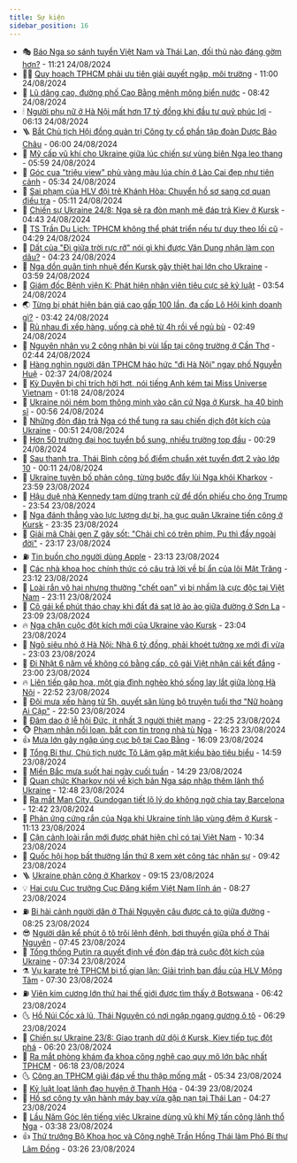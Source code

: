 ```yaml
---
title: Sự kiện
sidebar_position: 16
---
```


<!-- dantri-su-kien:START -->
- 🎭 [Báo Nga so sánh tuyển Việt Nam và Thái Lan, đối thủ nào đáng gờm hơn?](https://dantri.com.vn/the-thao/bao-nga-so-sanh-tuyen-viet-nam-va-thai-lan-doi-thu-nao-dang-gom-hon-20240824181054821.htm) - 11:21 24/08/2024
- 👨‍🏫 [Quy hoạch TPHCM phải ưu tiên giải quyết ngập, môi trường](https://dantri.com.vn/xa-hoi/quy-hoach-tphcm-phai-uu-tien-giai-quyet-ngap-moi-truong-20240824155053917.htm) - 11:00 24/08/2024
- 🌮 [Lũ dâng cao, đường phố Cao Bằng mênh mông biển nước](https://dantri.com.vn/xa-hoi/lu-dang-cao-duong-pho-cao-bang-menh-mong-bien-nuoc-20240824143743728.htm) - 08:42 24/08/2024
- 🕯 [Người phụ nữ ở Hà Nội mất hơn 17 tỷ đồng khi đầu tư quỹ phúc lợi](https://dantri.com.vn/phap-luat/nguoi-phu-nu-o-ha-noi-mat-hon-17-ty-dong-khi-dau-tu-quy-phuc-loi-20240824130720581.htm) - 06:13 24/08/2024
- 🪜 [Bắt Chủ tịch Hội đồng quản trị Công ty cổ phần tập đoàn Dược Bảo Châu](https://dantri.com.vn/phap-luat/bat-chu-tich-hoi-dong-quan-tri-cong-ty-co-phan-tap-doan-duoc-bao-chau-20240824124010650.htm) - 06:00 24/08/2024
- 🐘 [Mỹ cấp vũ khí cho Ukraine giữa lúc chiến sự vùng biên Nga leo thang](https://dantri.com.vn/the-gioi/my-cap-vu-khi-cho-ukraine-giua-luc-chien-su-vung-bien-nga-leo-thang-20240824084028563.htm) - 05:59 24/08/2024
- 🤔 [Góc cua &quot;triệu view&quot; phủ vàng màu lúa chín ở Lào Cai đẹp như tiên cảnh](https://dantri.com.vn/du-lich/goc-cua-trieu-view-phu-vang-mau-lua-chin-o-lao-cai-dep-nhu-tien-canh-20240823224315488.htm) - 05:34 24/08/2024
- 🧠 [Sai phạm của HLV đội trẻ Khánh Hòa: Chuyển hồ sơ sang cơ quan điều tra](https://dantri.com.vn/the-thao/sai-pham-cua-hlv-doi-tre-khanh-hoa-chuyen-ho-so-sang-co-quan-dieu-tra-20240824120753654.htm) - 05:11 24/08/2024
- 📝 [Chiến sự Ukraine 24/8: Nga sẽ ra đòn mạnh mẽ đáp trả Kiev ở Kursk](https://dantri.com.vn/the-gioi/chien-su-ukraine-248-nga-se-ra-don-manh-me-dap-tra-kiev-o-kursk-20240824112534391.htm) - 04:43 24/08/2024
- 🦏 [TS Trần Du Lịch: TPHCM không thể phát triển nếu tư duy theo lối cũ](https://dantri.com.vn/xa-hoi/ts-tran-du-lich-tphcm-khong-the-phat-trien-neu-tu-duy-theo-loi-cu-20240824101051692.htm) - 04:29 24/08/2024
- 🥰 [Dất của &quot;Đi giữa trời rực rỡ&quot; nói gì khi được Vân Dung nhận làm con dâu?](https://dantri.com.vn/giai-tri/dat-cua-di-giua-troi-ruc-ro-noi-gi-khi-duoc-van-dung-nhan-lam-con-dau-20240824015832316.htm) - 04:23 24/08/2024
- 🤗 [Nga dồn quân tinh nhuệ đến Kursk gây thiệt hại lớn cho Ukraine](https://dantri.com.vn/the-gioi/nga-don-quan-tinh-nhue-den-kursk-gay-thiet-hai-lon-cho-ukraine-20240824103015794.htm) - 03:59 24/08/2024
- 🌈 [Giám đốc Bệnh viện K: Phát hiện nhân viên tiêu cực sẽ kỷ luật](https://dantri.com.vn/suc-khoe/giam-doc-benh-vien-k-phat-hien-nhan-vien-tieu-cuc-se-ky-luat-20240824105349125.htm) - 03:54 24/08/2024
- 🌏 [Từng bị phát hiện bán giá cao gấp 100 lần, đa cấp Lô Hội kinh doanh gì?](https://dantri.com.vn/kinh-doanh/tung-bi-phat-hien-ban-gia-cao-gap-100-lan-da-cap-lo-hoi-kinh-doanh-gi-20240824101839225.htm) - 03:42 24/08/2024
- 💄 [Rủ nhau đi xếp hàng, uống cà phê từ 4h rồi về ngủ bù](https://dantri.com.vn/du-lich/ru-nhau-di-xep-hang-uong-ca-phe-tu-4h-roi-ve-ngu-bu-20240824082421491.htm) - 02:49 24/08/2024
- 👺 [Nguyên nhân vụ 2 công nhân bị vùi lấp tại công trường ở Cần Thơ](https://dantri.com.vn/xa-hoi/nguyen-nhan-vu-2-cong-nhan-bi-vui-lap-tai-cong-truong-o-can-tho-20240824092359829.htm) - 02:44 24/08/2024
- 👹 [Hàng nghìn người dân TPHCM háo hức &quot;đi Hà Nội&quot; ngay phố Nguyễn Huệ](https://dantri.com.vn/van-hoa/hang-nghin-nguoi-dan-tphcm-hao-huc-di-ha-noi-ngay-pho-nguyen-hue-20240823232109505.htm) - 02:37 24/08/2024
- 🌊 [Kỳ Duyên bị chỉ trích hời hợt, nói tiếng Anh kém tại Miss Universe Vietnam](https://dantri.com.vn/giai-tri/ky-duyen-bi-chi-trich-hoi-hot-noi-tieng-anh-kem-tai-miss-universe-vietnam-20240823211738347.htm) - 01:18 24/08/2024
- 🤠 [Ukraine nói ném bom thông minh vào căn cứ Nga ở Kursk, hạ 40 binh sĩ](https://dantri.com.vn/the-gioi/ukraine-noi-nem-bom-thong-minh-vao-can-cu-nga-o-kursk-ha-40-binh-si-20240824070858752.htm) - 00:56 24/08/2024
- 🎊 [Những đòn đáp trả Nga có thể tung ra sau chiến dịch đột kích của Ukraine](https://dantri.com.vn/the-gioi/nhung-don-dap-tra-nga-co-the-tung-ra-sau-chien-dich-dot-kich-cua-ukraine-20240823080210792.htm) - 00:51 24/08/2024
- 🐘 [Hơn 50 trường đại học tuyển bổ sung, nhiều trường top đầu](https://dantri.com.vn/giao-duc/hon-50-truong-dai-hoc-tuyen-bo-sung-nhieu-truong-top-dau-20240824072055259.htm) - 00:29 24/08/2024
- 💂 [Sau thanh tra, Thái Bình công bố điểm chuẩn xét tuyển đợt 2 vào lớp 10](https://dantri.com.vn/giao-duc/sau-thanh-tra-thai-binh-cong-bo-diem-chuan-xet-tuyen-dot-2-vao-lop-10-20240823233617363.htm) - 00:11 24/08/2024
- 👹 [Ukraine tuyên bố phản công, từng bước đẩy lùi Nga khỏi Kharkov](https://dantri.com.vn/the-gioi/ukraine-tuyen-bo-phan-cong-tung-buoc-day-lui-nga-khoi-kharkov-20240824063545681.htm) - 23:59 23/08/2024
- 🦒 [Hậu duệ nhà Kennedy tạm dừng tranh cử để dồn phiếu cho ông Trump](https://dantri.com.vn/the-gioi/hau-due-nha-kennedy-tam-dung-tranh-cu-de-don-phieu-cho-ong-trump-20240824064958216.htm) - 23:54 23/08/2024
- 🗽 [Nga đánh thẳng vào lực lượng dự bị, hạ gục quân Ukraine tiến công ở Kursk](https://dantri.com.vn/the-gioi/nga-danh-thang-vao-luc-luong-du-bi-ha-guc-quan-ukraine-tien-cong-o-kursk-20240824062747460.htm) - 23:35 23/08/2024
- 💄 [Giải mã Chải gen Z gây sốt: &quot;Chải chỉ có trên phim, Pu thì đầy ngoài đời&quot;](https://dantri.com.vn/giai-tri/giai-ma-chai-gen-z-gay-sot-chai-chi-co-tren-phim-pu-thi-day-ngoai-doi-20240824020257012.htm) - 23:17 23/08/2024
- ⛽️ [Tin buồn cho người dùng Apple](https://dantri.com.vn/suc-manh-so/tin-buon-cho-nguoi-dung-apple-20240822232017943.htm) - 23:13 23/08/2024
- 🥷 [Các nhà khoa học chính thức có câu trả lời về bí ẩn của lõi Mặt Trăng](https://dantri.com.vn/khoa-hoc-cong-nghe/cac-nha-khoa-hoc-chinh-thuc-co-cau-tra-loi-ve-bi-an-cua-loi-mat-trang-20240824022100441.htm) - 23:12 23/08/2024
- 🤖 [Loài rắn vô hại nhưng thường &quot;chết oan&quot; vì bị nhầm là cực độc tại Việt Nam](https://dantri.com.vn/khoa-hoc-cong-nghe/loai-ran-vo-hai-nhung-thuong-chet-oan-vi-bi-nham-la-cuc-doc-tai-viet-nam-20240824021104945.htm) - 23:11 23/08/2024
- 🌊 [Cô gái kể phút tháo chạy khi đất đá sạt lở ào ào giữa đường ở Sơn La](https://dantri.com.vn/doi-song/co-gai-ke-phut-thao-chay-khi-dat-da-sat-lo-ao-ao-giua-duong-o-son-la-20240823224247778.htm) - 23:09 23/08/2024
- 🔥 [Nga chặn cuộc đột kích mới của Ukraine vào Kursk](https://dantri.com.vn/the-gioi/nga-chan-cuoc-dot-kich-moi-cua-ukraine-vao-kursk-20240824055920624.htm) - 23:04 23/08/2024
- 🦏 [Ngõ siêu nhỏ ở Hà Nội: Nhà 6 tỷ đồng, phải khoét tường xe mới đi vừa](https://dantri.com.vn/doi-song/ngo-sieu-nho-o-ha-noi-nha-6-ty-dong-phai-khoet-tuong-xe-moi-di-vua-20240823214605693.htm) - 23:03 23/08/2024
- 🐘 [Đi Nhật 6 năm về không có bằng cấp, cô gái Việt nhận cái kết đắng](https://dantri.com.vn/lao-dong-viec-lam/di-nhat-6-nam-ve-khong-co-bang-cap-co-gai-viet-nhan-cai-ket-dang-20240823172400284.htm) - 23:00 23/08/2024
- 🔥 [Liên tiếp gặp họa, một gia đình nghèo khó sống lay lắt giữa lòng Hà Nội](https://dantri.com.vn/tam-long-nhan-ai/lien-tiep-gap-hoa-mot-gia-dinh-ngheo-kho-song-lay-lat-giua-long-ha-noi-20240815173430037.htm) - 22:52 23/08/2024
- 💼 [Đội mưa xếp hàng từ 5h, quyết săn lùng bộ truyện tuổi thơ &quot;Nữ hoàng Ai Cập&quot;](https://dantri.com.vn/giai-tri/doi-mua-xep-hang-tu-5h-quyet-san-lung-bo-truyen-tuoi-tho-nu-hoang-ai-cap-20240823173628711.htm) - 22:50 23/08/2024
- 🚀 [Đâm dao ở lễ hội Đức, ít nhất 3 người thiệt mạng](https://dantri.com.vn/the-gioi/dam-dao-o-le-hoi-duc-it-nhat-3-nguoi-thiet-mang-20240824052556863.htm) - 22:25 23/08/2024
- 🐵 [Phạm nhân nổi loạn, bắt con tin trong nhà tù Nga](https://dantri.com.vn/the-gioi/pham-nhan-noi-loan-bat-con-tin-trong-nha-tu-nga-20240823213353220.htm) - 16:23 23/08/2024
- 👍 [Mưa lớn gây ngập úng cục bộ tại Cao Bằng](https://dantri.com.vn/xa-hoi/mua-lon-gay-ngap-ung-cuc-bo-tai-cao-bang-20240823230241062.htm) - 16:09 23/08/2024
- 🚦 [Tổng Bí thư, Chủ tịch nước Tô Lâm gặp mặt kiều bào tiêu biểu](https://dantri.com.vn/xa-hoi/tong-bi-thu-chu-tich-nuoc-to-lam-gap-mat-kieu-bao-tieu-bieu-20240823215944170.htm) - 14:59 23/08/2024
- 🥸 [Miền Bắc mưa suốt hai ngày cuối tuần](https://dantri.com.vn/xa-hoi/mien-bac-mua-suot-hai-ngay-cuoi-tuan-20240823211906205.htm) - 14:29 23/08/2024
- 🥷 [Quan chức Kharkov nói về kịch bản Nga sáp nhập thêm lãnh thổ Ukraine](https://dantri.com.vn/the-gioi/quan-chuc-kharkov-noi-ve-kich-ban-nga-sap-nhap-them-lanh-tho-ukraine-20240823194601221.htm) - 12:48 23/08/2024
- 🤡 [Ra mắt Man City, Gundogan tiết lộ lý do không ngờ chia tay Barcelona](https://dantri.com.vn/the-thao/ra-mat-man-city-gundogan-tiet-lo-ly-do-khong-ngo-chia-tay-barcelona-20240823194249877.htm) - 12:42 23/08/2024
- 🥳 [Phản ứng cứng rắn của Nga khi Ukraine tính lập vùng đệm ở Kursk](https://dantri.com.vn/the-gioi/phan-ung-cung-ran-cua-nga-khi-ukraine-tinh-lap-vung-dem-o-kursk-20240823175923454.htm) - 11:13 23/08/2024
- 🤩 [Cận cảnh loài rắn mới được phát hiện chỉ có tại Việt Nam](https://dantri.com.vn/khoa-hoc-cong-nghe/can-canh-loai-ran-moi-duoc-phat-hien-chi-co-tai-viet-nam-20240823154139313.htm) - 10:34 23/08/2024
- 🎡 [Quốc hội họp bất thường lần thứ 8 xem xét công tác nhân sự](https://dantri.com.vn/xa-hoi/quoc-hoi-hop-bat-thuong-lan-thu-8-xem-xet-cong-tac-nhan-su-20240823163358180.htm) - 09:42 23/08/2024
- 🪜 [Ukraine phản công ở Kharkov](https://dantri.com.vn/the-gioi/ukraine-phan-cong-o-kharkov-20240823161101932.htm) - 09:15 23/08/2024
- 💡 [Hai cựu Cục trưởng Cục Đăng kiểm Việt Nam lĩnh án](https://dantri.com.vn/phap-luat/hai-cuu-cuc-truong-cuc-dang-kiem-viet-nam-linh-an-20240823152509770.htm) - 08:27 23/08/2024
- ⛽️ [Bi hài cảnh người dân ở Thái Nguyên câu được cá to giữa đường](https://dantri.com.vn/doi-song/bi-hai-canh-nguoi-dan-o-thai-nguyen-cau-duoc-ca-to-giua-duong-20240823151039996.htm) - 08:25 23/08/2024
- 😎 [Người dân kể phút ô tô trôi lênh đênh, bơi thuyền giữa phố ở Thái Nguyên](https://dantri.com.vn/doi-song/nguoi-dan-ke-phut-o-to-troi-lenh-denh-boi-thuyen-giua-pho-o-thai-nguyen-20240823144243882.htm) - 07:45 23/08/2024
- 🗽 [Tổng thống Putin ra quyết định về đòn đáp trả cuộc đột kích của Ukraine](https://dantri.com.vn/the-gioi/tong-thong-putin-ra-quyet-dinh-ve-don-dap-tra-cuoc-dot-kich-cua-ukraine-20240823142548318.htm) - 07:34 23/08/2024
- ⚗️ [Vụ karate trẻ TPHCM bị tố gian lận: Giải trình ban đầu của HLV Mộng Tâm](https://dantri.com.vn/the-thao/vu-karate-tre-tphcm-bi-to-gian-lan-giai-trinh-ban-dau-cua-hlv-mong-tam-20240823141226232.htm) - 07:30 23/08/2024
- ⛽️ [Viên kim cương lớn thứ hai thế giới được tìm thấy ở Botswana](https://dantri.com.vn/the-gioi/vien-kim-cuong-lon-thu-hai-the-gioi-duoc-tim-thay-o-botswana-20240823111224922.htm) - 06:42 23/08/2024
- 🌜 [Hồ Núi Cốc xả lũ, Thái Nguyên có nơi ngập ngang gương ô tô](https://dantri.com.vn/xa-hoi/ho-nui-coc-xa-lu-thai-nguyen-co-noi-ngap-ngang-guong-o-to-20240823131530012.htm) - 06:29 23/08/2024
- 🦩 [Chiến sự Ukraine 23/8: Giao tranh dữ dội ở Kursk, Kiev tiếp tục đột phá](https://dantri.com.vn/the-gioi/chien-su-ukraine-238-giao-tranh-du-doi-o-kursk-kiev-tiep-tuc-dot-pha-20240823102618063.htm) - 06:20 23/08/2024
- 🦒 [Ra mắt phòng khám đa khoa công nghệ cao quy mô lớn bậc nhất TPHCM](https://dantri.com.vn/suc-khoe/ra-mat-phong-kham-da-khoa-cong-nghe-cao-quy-mo-lon-bac-nhat-tphcm-20240823131649178.htm) - 06:18 23/08/2024
- 🌜 [Công an TPHCM giải đáp về thu thập mống mắt](https://dantri.com.vn/xa-hoi/cong-an-tphcm-giai-dap-ve-thu-thap-mong-mat-20240823114633098.htm) - 05:34 23/08/2024
- 🐎 [Kỷ luật loạt lãnh đạo huyện ở Thanh Hóa](https://dantri.com.vn/xa-hoi/ky-luat-loat-lanh-dao-huyen-o-thanh-hoa-20240823105539755.htm) - 04:39 23/08/2024
- 🌋 [Hồ sơ công ty vận hành máy bay vừa gặp nạn tại Thái Lan](https://dantri.com.vn/kinh-doanh/ho-so-cong-ty-van-hanh-may-bay-vua-gap-nan-tai-thai-lan-20240823103506358.htm) - 04:27 23/08/2024
- 🧰 [Lầu Năm Góc lên tiếng việc Ukraine dùng vũ khí Mỹ tấn công lãnh thổ Nga](https://dantri.com.vn/the-gioi/lau-nam-goc-len-tieng-viec-ukraine-dung-vu-khi-my-tan-cong-lanh-tho-nga-20240823103023568.htm) - 03:38 23/08/2024
- 👍 [Thứ trưởng Bộ Khoa học và Công nghệ Trần Hồng Thái làm Phó Bí thư Lâm Đồng](https://dantri.com.vn/xa-hoi/thu-truong-bo-khoa-hoc-va-cong-nghe-tran-hong-thai-lam-pho-bi-thu-lam-dong-20240823095528028.htm) - 03:26 23/08/2024<!-- dantri-su-kien:END -->
